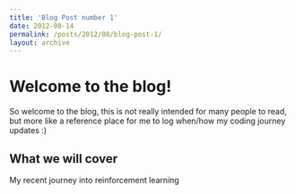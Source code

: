 ```yaml
---
title: 'Blog Post number 1'
date: 2012-08-14
permalink: /posts/2012/08/blog-post-1/
layout: archive
---
```


# Welcome to the blog!

So welcome to the blog, this is not really intended for many people to read, but more like a 
reference place for me to log when/how my coding journey updates :)

## What we will cover
My recent journey into reinforcement learning

